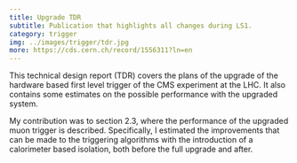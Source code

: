 ```yaml
---
title: Upgrade TDR
subtitle: Publication that highlights all changes during LS1.
category: trigger
img: ../images/trigger/tdr.jpg
more: https://cds.cern.ch/record/1556311?ln=en
---
```


This technical design report (TDR) covers the plans of the upgrade of the hardware based first level trigger of the CMS experiment at the LHC. It also contains some estimates on the possible performance with the upgraded system.

My contribution was to section 2.3, where the performance of the upgraded muon trigger is described. Specifically, I estimated the improvements that can be made to the triggering algorithms with the introduction of a calorimeter based isolation, both before the full upgrade and after.
